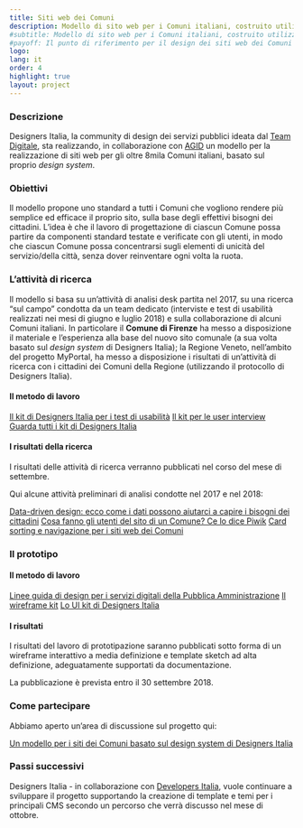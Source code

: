 ```yaml
---
title: Siti web dei Comuni
description: Modello di sito web per i Comuni italiani, costruito utilizzando il design system di Designers Italia.
#subtitle: Modello di sito web per i Comuni italiani, costruito utilizzando il design system di Designers Italia
#payoff: Il punto di riferimento per il design dei siti web dei Comuni
logo: 
lang: it
order: 4
highlight: true
layout: project
---
```


### Descrizione
Designers Italia, la community di design dei servizi pubblici ideata dal [Team Digitale](https://teamdigitale.governo.it/), sta realizzando, in collaborazione con [AGID](https://www.agid.gov.it/) un modello per la realizzazione di siti web per gli oltre 8mila Comuni italiani, basato sul proprio *design system*. 

### Obiettivi

Il modello propone uno standard a tutti i Comuni che vogliono rendere più semplice ed efficace il proprio sito, sulla base degli effettivi bisogni dei cittadini. L’idea è che il lavoro di progettazione di ciascun Comune possa partire da componenti standard testate e verificate con gli utenti, in modo che ciascun Comune possa concentrarsi sugli elementi di unicità del servizio/della città, senza dover reinventare ogni volta la ruota.

### L’attività di ricerca

Il modello si basa su un’attività di analisi desk partita nel 2017, su una ricerca “sul campo” condotta da un team dedicato (interviste e test di usabilità realizzati nei mesi di giugno e luglio 2018) e sulla collaborazione di alcuni Comuni italiani. In particolare il **Comune di Firenze** ha messo a disposizione il materiale e l’esperienza alla base del nuovo sito comunale (a sua volta basato sul *design system* di Designers Italia); la Regione Veneto, nell’ambito del progetto MyPortal, ha messo a disposizione i risultati di un’attività di ricerca con i cittadini dei Comuni della Regione (utilizzando il protocollo di Designers Italia).

#### Il metodo di lavoro

[Il kit di Designers Italia per i test di usabilità](https://designers.italia.it/kit/web-toolkit/)
[Il kit per le user interview](https://designers.italia.it/kit/user-interviews/)
[Guarda tutti i kit di Designers Italia](https://designers.italia.it/kit/)

#### I risultati della ricerca

I risultati delle attività di ricerca verranno pubblicati nel corso del mese di settembre. 

Qui alcune attività preliminari di analisi condotte nel 2017 e nel 2018:

[Data-driven design: ecco come i dati possono aiutarci a capire i bisogni dei cittadini](https://medium.com/designers-italia/data-driven-design-ecco-come-i-dati-possono-aiutarci-a-capire-i-bisogni-dei-cittadini-38f04d898f4d)
[Cosa fanno gli utenti del sito di un Comune? Ce lo dice Piwik](https://medium.com/designers-italia/cosa-fanno-gli-utenti-del-sito-di-un-comune-ce-lo-dice-piwik-dedc67504b35)
[Card sorting e navigazione per i siti web dei Comuni](https://medium.com/designers-italia/card-sorting-e-navigazione-per-i-siti-web-dei-comuni-f4ae175b84c4)

### Il prototipo

#### Il metodo di lavoro

[Linee guida di design per i servizi digitali della Pubblica Amministrazione](https://designers.italia.it/guide/)
[Il wireframe kit](https://designers.italia.it/kit/ui-kit/)
[Lo UI kit di Designers Italia](https://designers.italia.it/kit/ui-kit/)

#### I risultati

I risultati del lavoro di prototipazione saranno pubblicati sotto forma di un wireframe interattivo a media definizione e template sketch ad alta definizione, adeguatamente supportati da documentazione.

La pubblicazione è prevista entro il 30 settembre 2018.

### Come partecipare

Abbiamo aperto un’area di discussione sul progetto qui:

[Un modello per i siti dei Comuni basato sul design system di Designers Italia](https://forum.italia.it/t/un-modello-per-i-siti-dei-comuni-basato-sul-design-system-di-designers-italia/4468)

### Passi successivi

Designers Italia - in collaborazione con [Developers Italia](https://developers.italia.it/), vuole continuare a sviluppare il progetto supportando la creazione di template e temi per i principali CMS secondo un percorso che verrà discusso nel mese di ottobre.
